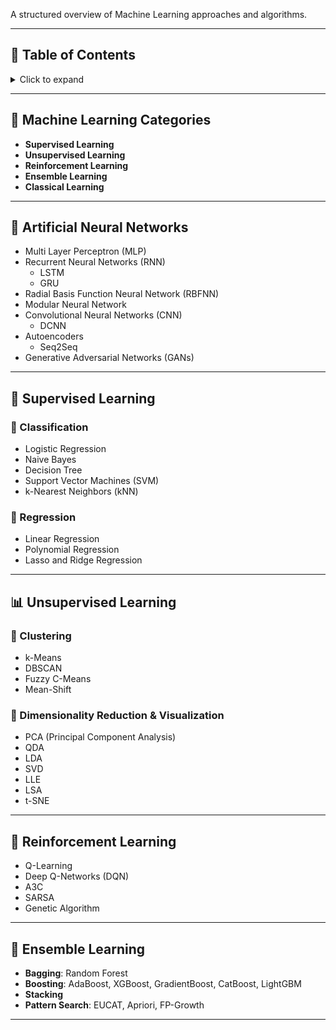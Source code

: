 

A structured overview of Machine Learning approaches and algorithms.

---

## 📑 Table of Contents
<details>
<summary>Click to expand</summary>

- [🔹 Machine Learning Categories](#-machine-learning-categories)
- [🧠 Artificial Neural Networks](#-artificial-neural-networks)
- [🎯 Supervised Learning](#-supervised-learning)
- [📊 Unsupervised Learning](#-unsupervised-learning)
- [🔄 Reinforcement Learning](#-reinforcement-learning)
- [👥 Ensemble Learning](#-ensemble-learning)

</details>

---

## 🔹 Machine Learning Categories
- **Supervised Learning**
- **Unsupervised Learning**
- **Reinforcement Learning**
- **Ensemble Learning**
- **Classical Learning**

---

## 🧠 Artificial Neural Networks
- Multi Layer Perceptron (MLP)  
- Recurrent Neural Networks (RNN)  
  - LSTM  
  - GRU  
- Radial Basis Function Neural Network (RBFNN)  
- Modular Neural Network  
- Convolutional Neural Networks (CNN)  
  - DCNN  
- Autoencoders  
  - Seq2Seq  
- Generative Adversarial Networks (GANs)

---

## 🎯 Supervised Learning
### 🔸 Classification
- Logistic Regression
- Naive Bayes
- Decision Tree
- Support Vector Machines (SVM)
- k-Nearest Neighbors (kNN)

### 🔸 Regression
- Linear Regression
- Polynomial Regression
- Lasso and Ridge Regression

---

## 📊 Unsupervised Learning
### 🔸 Clustering
- k-Means
- DBSCAN
- Fuzzy C-Means
- Mean-Shift

### 🔸 Dimensionality Reduction & Visualization
- PCA (Principal Component Analysis)
- QDA
- LDA
- SVD
- LLE
- LSA
- t-SNE

---

## 🔄 Reinforcement Learning
- Q-Learning
- Deep Q-Networks (DQN)
- A3C
- SARSA
- Genetic Algorithm

---

## 👥 Ensemble Learning
- **Bagging**: Random Forest
- **Boosting**: AdaBoost, XGBoost, GradientBoost, CatBoost, LightGBM
- **Stacking**
- **Pattern Search**: EUCAT, Apriori, FP-Growth

---
